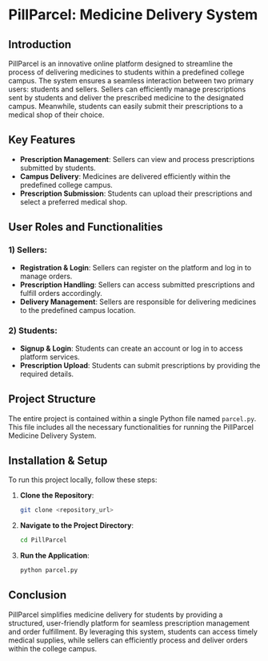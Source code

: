 # PillParcel: Medicine Delivery System

## Introduction
PillParcel is an innovative online platform designed to streamline the process of delivering medicines to students within a predefined college campus. The system ensures a seamless interaction between two primary users: students and sellers. Sellers can efficiently manage prescriptions sent by students and deliver the prescribed medicine to the designated campus. Meanwhile, students can easily submit their prescriptions to a medical shop of their choice.

## Key Features
- **Prescription Management**: Sellers can view and process prescriptions submitted by students.
- **Campus Delivery**: Medicines are delivered efficiently within the predefined college campus.
- **Prescription Submission**: Students can upload their prescriptions and select a preferred medical shop.

## User Roles and Functionalities

### 1) Sellers:
- **Registration & Login**: Sellers can register on the platform and log in to manage orders.
- **Prescription Handling**: Sellers can access submitted prescriptions and fulfill orders accordingly.
- **Delivery Management**: Sellers are responsible for delivering medicines to the predefined campus location.

### 2) Students:
- **Signup & Login**: Students can create an account or log in to access platform services.
- **Prescription Upload**: Students can submit prescriptions by providing the required details.

## Project Structure
The entire project is contained within a single Python file named `parcel.py`. This file includes all the necessary functionalities for running the PillParcel Medicine Delivery System.

## Installation & Setup
To run this project locally, follow these steps:

1. **Clone the Repository**:
   ```sh
   git clone <repository_url>
   ```
2. **Navigate to the Project Directory**:
   ```sh
   cd PillParcel
   ```
3. **Run the Application**:
   ```sh
   python parcel.py
   ```

## Conclusion
PillParcel simplifies medicine delivery for students by providing a structured, user-friendly platform for seamless prescription management and order fulfillment. By leveraging this system, students can access timely medical supplies, while sellers can efficiently process and deliver orders within the college campus.

